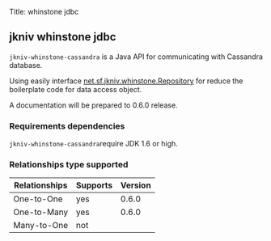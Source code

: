 Title: whinstone jdbc

jkniv whinstone jdbc
--------------------


`jkniv-whinstone-cassandra` is a Java API for communicating with Cassandra database. 

Using easily interface <a href="jkniv.sourceforge.net/apidocs/net/sf/jkniv/whinstone/Repository.html">net.sf.jkniv.whinstone.Repository</a>
for reduce the boilerplate code for data access object.

A documentation will be prepared to 0.6.0 release.

### Requirements dependencies

`jkniv-whinstone-cassandra`require JDK 1.6 or high.


### Relationships type supported

| Relationships  | Supports | Version|
| -------------- | -------- |--------|
|One-to-One      |   yes    | 0.6.0  |
|One-to-Many     |   yes    | 0.6.0  |
|Many-to-One     |   not    |        |


